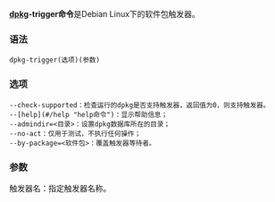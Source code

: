 **[dpkg](#/dpkg "dpkg命令")-trigger命令**是Debian Linux下的软件包触发器。

### 语法  

```
dpkg-trigger(选项)(参数)
```

### 选项  

```
--check-supported：检查运行的dpkg是否支持触发器，返回值为0，则支持触发器。
--[help](#/help "help命令")：显示帮助信息；
--admindir=<目录>：设置dpkg数据库所在的目录；
--no-act：仅用于测试，不执行任何操作；
--by-package=<软件包>：覆盖触发器等待者。
```

### 参数  

触发器名：指定触发器名称。